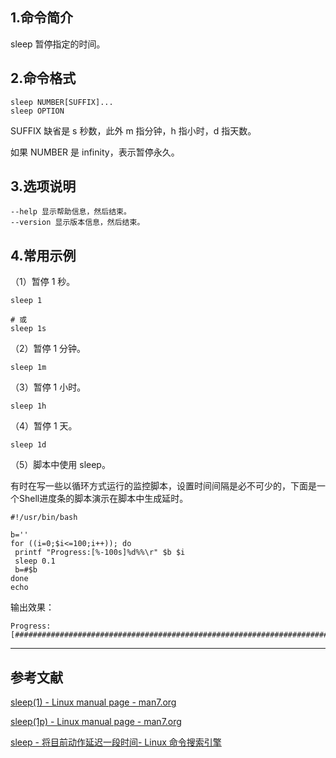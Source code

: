 ## 1.命令简介
sleep 暂停指定的时间。

## 2.命令格式
```shell
sleep NUMBER[SUFFIX]...
sleep OPTION
```
SUFFIX 缺省是 s 秒数，此外 m 指分钟，h 指小时，d 指天数。

如果 NUMBER 是 infinity，表示暂停永久。

## 3.选项说明
```shell
--help 显示帮助信息，然后结束。
--version 显示版本信息，然后结束。
```

## 4.常用示例
（1）暂停 1 秒。

```shell
sleep 1

# 或
sleep 1s
```

（2）暂停 1 分钟。

```shell
sleep 1m
```

（3）暂停 1 小时。

```shell
sleep 1h
```

（4）暂停 1 天。

```shell
sleep 1d
```

（5）脚本中使用 sleep。

有时在写一些以循环方式运行的监控脚本，设置时间间隔是必不可少的，下面是一个Shell进度条的脚本演示在脚本中生成延时。

```shell
#!/usr/bin/bash

b=''
for ((i=0;$i<=100;i++)); do
 printf "Progress:[%-100s]%d%%\r" $b $i
 sleep 0.1
 b=#$b
done
echo
```

输出效果：

```
Progress:[####################################################################################################]100%
```

---
## 参考文献
[sleep(1) - Linux manual page - man7.org](https://man7.org/linux/man-pages/man1/sleep.1.html)

[sleep(1p) - Linux manual page - man7.org](https://man7.org/linux/man-pages/man1/sleep.1p.html)

[sleep - 将目前动作延迟一段时间- Linux 命令搜索引擎](https://wangchujiang.com/linux-command/c/sleep.html)

<Vssue title="sleep" />